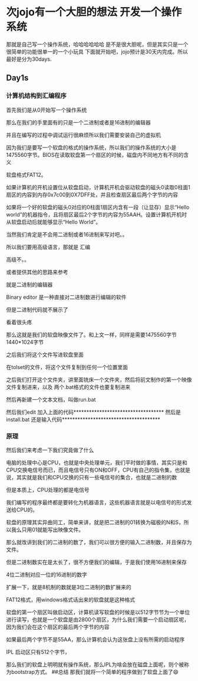 # 次jojo有一个大胆的想法 开发一个操作系统
那就是自己写一个操作系统，哈哈哈哈哈哈
是不是很大胆呢，但是其实只是一个很简单的功能很单一的一个小玩具
下面就开始吧，jojo预计是30天内完成。所以最好是分为30days.
## Day1s
### 计算机结构到汇编程序 

首先我们是从0开始写一个操作系统 

那么在我们的手里面有的只是一个二进制或者是16进制的编辑器 

并且在编写的过程中调试运行很麻烦所以我们需要安装自己的虚拟机 

 

因为我们是要写一个软盘的格式的操作系统，所以我们的操作系统的大小是1475560字节。BIOS在读取软盘第一个扇区的时候，磁盘内不同地方有不同的含义 

软盘格式FAT12。 

如果计算机的开机设置位从软盘启动，计算机开机会驱动软盘的磁头0读取0柱面1扇区的内容到内存0x7c00到0X7DFF处，并且检查扇区最后两个字节的内容 

如果将一个好的软盘的磁头0对应的0柱面1扇区内含有一段（让显存）显示“Hello world”的机器指令，且将扇区最后2个字节的内容为55AAH。设置计算机开机时从软盘启动后就能够显示“Hello World”。 

当然我们肯定是不会用二进制或者16进制来写对吧。。 

所以我们要用高级语言，那就是 汇编 

高级不。。 

 

 

或者提供其他的思路来参考 

就是二进制的编辑器 

Binary editor 是一种直接对二进制数进行编辑的软件 

但是二进制代码就不展示了 

看着很头疼 

那么这就是我们的软盘映像文件了。和上文一样，同样是需要1475560字节 1440*1024字节 

之后我们将这个文件写进软盘里面 

 在tolset的文件，将这个文件复制到任何一个位置里面 

之后我们打开这个文件夹，讲里面铣床一个文件夹，然后将前文制作的第一个映像文件复制进来，以及 两个.bat格式的文件也要复制进来 

然后再新建一个文本文档，叫做run.bat 

然后我们edit 
加入上面的代码***********************************
然后是install.bat
还是输入代码**************************************
### 原理
然后我们来考虑一下我们究竟做了什么 

电脑的处理中心是CPU，也就是中央处理单元，我们平时做的事情，其实只是和CPU交换电信号而已，而且电信号只有ON和OFF，CPU有自己的指令集，也就是说，其实就是我们和CPU交换的只有一些电信号的集合，也就是二进制的数 

但是本质上，CPU处理的都是电信号 

我们编写的程序最终都是要转化为机器语言，这些机器语言就是以电信号的形式发送给CPU的。 

软盘的原理其实异曲同工，简单来讲，就是把二进制的01转换为磁极的N和S，所以我么只用01就能写出映像文件。 

 

 

 

那么就改讲到我们的二进制的数了，我们可以很方便的输入二进制数，并且保存为文件。 

但是二进制数实在是太长了，很不方便我们的编辑，于是我们使用16进制来保存 

4位二进制对应一位的16进制的数字 

扩展一下，就是8机制的数就是3位二进制的数扩展来的 

FAT12格式，用windows格式话出来的软盘就是这种格式 

软盘的第一个扇区叫做启动区，计算机读写软盘的时候是以512字节节为一个单位进行读写，也就是一个软盘是由2800个扇区，为什么我们需要一个启动扇区呢，因为我们会在这个扇区的最后两个字节的内容 

如果最后两个字节不是55AA，那么计算机会认为这张盘上没有所需的启动程序 

IPL 启动区只有512个字节， 

那么我们的软盘上明明就有操作系统，那么IPL为啥会放在磁盘上面呢，则个被称为bootstrap方式。 
##总结 
那我们就将一个简单的程序做到了软盘上面了😄

 













